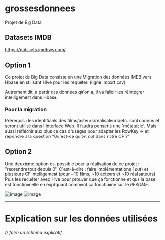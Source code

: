 # grossesdonnees
Projet de Big Data

## Datasets IMDB
https://datasets.imdbws.com/

## Option 1

Ce projet de Big Data consiste en une Migration des données IMDB vers Hbase en utilisant Hive pour les requêter.
(ligne import.csv)

Autrement dit, à partir des données qu'on a, il va falloir les réintégrer intelligement dans Hbase. 



### Pour la migration

Prérequis : les identifiants des films/acteurs/réalisateurs/etc. sont connus et seront utilisé dans l'interface Web.
Il faudra penser à une 'métatable'. 
Mais aussi réfléchir aux plus de cas d'usages pour adapter les RowKey => et répondre à la question "Qu'est-ce qu'on _put_ dans notre CF ?"


## Option 2
Une deuxième option est possible pour la réalisation de ce projet : "reprendre tout depuis 0".
C'est-à-dire : faire implémentations ( _put_) et plusieurs CF intelligement (pour ~10 films, ~10 acteurs et ~10 réalisateurs)
Puis les requêter avec Hive pour prouver que ça fonctionne et que la base est fonctionnelle en expliquant comment ça fonctionne sur le _README_.

![image](https://user-images.githubusercontent.com/44291961/145956658-3a709c0a-1c86-4fcc-8f94-6ca2b3bc6608.png)
![image](https://user-images.githubusercontent.com/44291961/145956691-4ef9f47f-a0e9-4b62-9146-a6a43c1afb4d.png)



___________
# Explication sur les données utilisées
_// faire un schéma explicatif_
